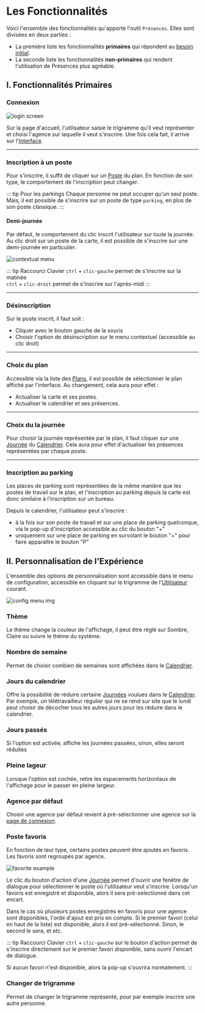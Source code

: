 # Les Fonctionnalités

Voici l'ensemble des fonctionnalités qu'apporte l'outil `Présences`. Elles sont divisées en deux parties :
- La première liste les fonctionnalités **primaires** qui répondent au [besoin initial](./presentation.md).
- La seconde  liste les fonctionnalités **non-primaires** qui rendent l'utilisation de Présences plus agréable.

## I. Fonctionnalités Primaires

### Connexion

![login screen](./img/login.png)

Sur la page d'accueil, l'utilisateur saisie le trigramme qu'il veut représenter et choisi l'agence sur laquelle il veut s'inscrire. Une fois cela fait, il arrive sur l'[Interface](./ui.md).

---

### Inscription à un poste

Pour s'inscrire, il suffit de cliquer sur un [Poste](./ui.md#poste) du plan. En fonction de son type, le comportement de l'inscription peut changer.

::: tip Pour les parkings
Chaque personne ne peut occuper qu'un seul poste. Mais, il est possible de s'inscrire sur un poste de type `parking`, en plus de son poste classique.
:::

#### Demi-journée

Par défaut, le comportement du clic inscrit l'utilisateur sur toute la journée. Au clic droit sur un poste de la carte, il est possible de s'inscrire sur une demi-journée en particulier.

![contextual menu](./img/contextual_menu.png)

::: tip Raccourci Clavier
`ctrl` + `clic-gauche` permet de s'inscrire sur la matinée <br>
`ctrl` + `clic-droit` permet de s'inscrire sur l'après-midi
:::

---

### Désinscription

Sur le poste inscrit, il faut soit :
- Cliquer avec le bouton gauche de la souris
- Choisir l'option de désinscription sur le menu contextuel (accessible au clic droit)

---

### Choix du plan

Accessible via la liste des [Plans](./ui#plans), il est possible de sélectionner le plan affiché par l'interface. Au changement, cela aura pour effet :
- Actualiser la carte et ses postes.
- Actualiser le calendrier et ses présences.

---

### Choix du la journée

Pour choisir la journée représentée par le plan, il faut cliquer sur une [Journée](./ui.md#journee) du [Calendrier](./ui.md#calendrier). Cela aura pour effet d'actualiser les présences représentées par chaque poste.

---

### Inscription au parking

Les places de parking sont représentées de la même manière que les postes de travail sur le plan, et l'inscription au parking depuis la carte est donc similaire à l'inscription sur un bureau.

Depuis le calendrier, l'utilisateur peut s'inscrire :
- à la fois sur son poste de travail et sur une place de parking quelconque, via le pop-up d'inscription accessible au clic du bouton "+"
- uniquement sur une place de parking en survolant le bouton "+" pour faire apparaître le bouton "P"

## II. Personnalisation de l'Expérience

L'ensemble des options de personnalisation sont accessible dans le menu de configuration, accessible en cliquant sur le trigramme de l'[Utilisateur](./ui.md#utilisateur) courant.

![config menu img](./img/config_menu.png) 

### Thème

Le thème change la couleur de l'affichage, il peut être réglé sur Sombre, Claire ou suivre le thème du système.

### Nombre de semaine

Permet de choisir combien de semaines sont affichées dans le [Calendrier](./ui.md#calendrier).

### Jours du calendrier

Offre la possibilité de réduire certaine [Journées](./ui.md#journee) voulues dans le [Calendrier](./ui.md#calendrier). Par exemple, un télétravailleur régulier qui ne se rend sur site que le lundi peut choisir de décocher tous les autres jours pour les réduire dans le calendrier.

### Jours passés

Si l'option est activée, affiche les journées passées, sinon, elles seront réduites

### Pleine lageur

Lorsque l'option est cochée, retire les espacements horizontaux de l'affichage pour le passer en pleine largeur.

### Agence par défaut

Choisir une agence par défaut revient à pré-sélectionner une agence sur la [page de connexion](#connexion).

### Poste favoris

En fonction de leur type, certains postes peuvent être ajoutés en favoris. Les favoris sont regroupés par agence.

![favorite example](./img/favorite.png)

Le clic du bouton d'action d'une [Journée](./ui.md#journee) permet d'ouvrir une fenêtre de dialogue pour sélectionner le poste où l'utilisateur veut s'inscrire. Lorsqu'un favoris est enregistré et disponible, alors il sera pré-selectionné dans cet encart. 

Dans le cas où plusieurs postes enregistrés en favoris pour une agence sont disponibles, l'orde d'ajout est pris en compte. Si le premier favori (celui en haut de la liste) est disponible, alors il est pré-sélectionné. Sinon, le second le sera, et etc.

::: tip Raccourci Clavier
`ctrl` + `clic-gauche` sur le bouton d'action permet de s'inscrire directement sur le premier favori disponible, sans ouvrir l'encart de dialogue.

Si aucun favori n'est disponible, alors la pop-up s'ouvrira normalement.
:::

### Changer de trigramme

Permet de changer le trigramme représenté, pour par exemple inscrire une autre personne.






